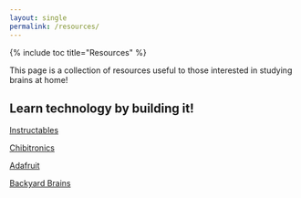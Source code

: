```yaml
---
layout: single
permalink: /resources/
---
```

{% include toc title="Resources" %}

This page is a collection of resources useful to those interested in studying brains at home!

## Learn technology by building it!

[Instructables](http://www.instructables.com/)

[Chibitronics](https://chibitronics.com/)

[Adafruit](https://www.adafruit.com/)

[Backyard Brains](https://backyardbrains.com/)
